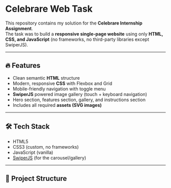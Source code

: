 # Celebrare Web Task

This repository contains my solution for the **Celebrare Internship Assignment**.  
The task was to build a **responsive single-page website** using only **HTML, CSS, and JavaScript** (no frameworks, no third-party libraries except SwiperJS).

---

## 🔥 Features
- Clean semantic **HTML** structure  
- Modern, responsive **CSS** with Flexbox and Grid  
- Mobile-friendly navigation with toggle menu  
- **SwiperJS** powered image gallery (touch + keyboard navigation)  
- Hero section, features section, gallery, and instructions section  
- Includes all required **assets (SVG images)**  

---

## 🛠️ Tech Stack
- HTML5  
- CSS3 (custom, no frameworks)  
- JavaScript (vanilla)  
- [SwiperJS](https://swiperjs.com/) (for the carousel/gallery)  

---

## 📂 Project Structure
